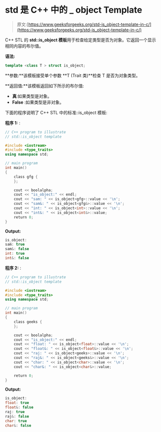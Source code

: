 # std 是 C++ 中的 _ object Template

> 原文:[https://www.geeksforgeeks.org/std-is_object-template-in-c/](https://www.geeksforgeeks.org/std-is_object-template-in-c/)

C++ STL 的 **std::is_object 模板**用于检查给定类型是否为对象。它返回一个显示相同内容的布尔值。

**语法:**

```cpp
template <class T > struct is_object;
```

**参数:**该模板接受单个参数 **T (Trait 类)**检查 T 是否为对象类型。

**返回值:**该模板返回如下所示的布尔值:

*   **真**:如果类型是对象。
*   **False** :如果类型是非对象。

下面的程序说明了 C++ STL 中的标准::is_object 模板:

**程序 1:** :

```cpp
// C++ program to illustrate
// std::is_object template

#include <iostream>
#include <type_traits>
using namespace std;

// main program
int main()
{
    class gfg {
    };

    cout << boolalpha;
    cout << "is_object:" << endl;
    cout << "sam: " << is_object<gfg>::value << '\n';
    cout << "sam&: " << is_object<gfg&>::value << '\n';
    cout << "int: " << is_object<int>::value << '\n';
    cout << "int&: " << is_object<int&>::value;
    return 0;
}
```

**Output:**

```cpp
is_object:
sam: true
sam&: false
int: true
int&: false

```

**程序 2:** :

```cpp
// C++ program to illustrate
// std::is_object template

#include <iostream>
#include <type_traits>
using namespace std;

// main program
int main()
{
    class geeks {
    };

    cout << boolalpha;
    cout << "is_object:" << endl;
    cout << "float: " << is_object<float>::value << '\n';
    cout << "float&: " << is_object<float&>::value << '\n';
    cout << "raj: " << is_object<geeks>::value << '\n';
    cout << "raj&: " << is_object<geeks&>::value << '\n';
    cout << "char: " << is_object<char>::value << '\n';
    cout << "char&: " << is_object<char&>::value;

    return 0;
}
```

**Output:**

```cpp
is_object:
float: true
float&: false
raj: true
raj&: false
char: true
char&: false

```